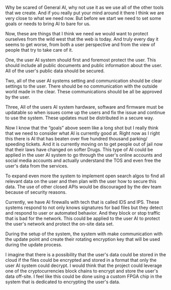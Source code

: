 ﻿Why be scared of General AI, why not use it as we use all of the other tools that we create. And if you really put your mind around it there I think we are very close to what we need now.  But before we start we need to set some goals or needs to bring AI to bare for us.  


Now, these are things that I think we need we would want to protect ourselves from the wild west that the web is today. And truly every day it seems to get worse, from both a user perspective and from the view of people that try to take care of it. 


One, the user AI system should first and foremost protect the user.  This should include all public documents and public information about the user. All of the user's public data should be secured. 


Two, all of the user AI systems setting and communication should be clear settings to the user. There should be no communication with the outside world made in the clear. These communications should be all be approved by the user. 


Three, All of the users AI system hardware, software and firmware must be updatable so when issues come up the users and fix the issue and continue to use the system. These updates must be distributed in a secure way.






Now I know that the “goals” above seem like a long shot but I really think that we need to consider what AI is currently good at.  Right now as I right this there is AI that has beaten over five hundred thousand parking/ speeding tickets.  And it is currently moving on to get people out of jail now that their laws have changed on softer Drugs. This type of AI could be applied in the user AI system to go through the user's online accounts and social media accounts and actually understand the TOS and even free the user's data from the services. 


To expand even more the system to implement open search algos to find all relevant data on the user and then plan with the user how to secure this data.  The use of other closed APIs would be discouraged by the dev team because of security reasons.


Currently, we have AI firewalls with tech that is called IDS and IPS.  These systems respond to not only knows signatures for bad files but they detect and respond to user or automated behavior.  And they block or stop traffic that is bad for the network. This could be applied to the user AI to protect the user's network and protect the on-site data set. 


During the setup of the system, the system with make communication with the update point and create their rotating encryption key that will be used during the update process.


I imagine that there is a possibility that the user's data could be stored in the cloud if the files could be encrypted and stored in a format that only the user AI system could decrypt.  I would think that the project could leverage one of the cryptocurrencies block chains to encrypt and store the user's data off-site.  I feel like this could be done using a custom FPGA chip in the system that is dedicated to encrypting the user's data.